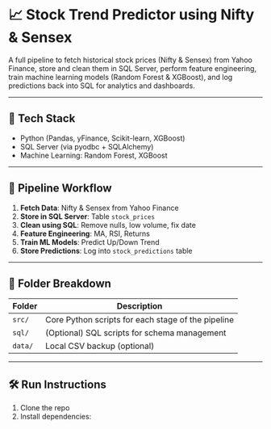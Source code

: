 # 📈 Stock Trend Predictor using Nifty & Sensex

A full pipeline to fetch historical stock prices (Nifty & Sensex) from Yahoo Finance, store and clean them in SQL Server, perform feature engineering, train machine learning models (Random Forest & XGBoost), and log predictions back into SQL for analytics and dashboards.

---

## 🚀 Tech Stack

- Python (Pandas, yFinance, Scikit-learn, XGBoost)
- SQL Server (via pyodbc + SQLAlchemy)
- Machine Learning: Random Forest, XGBoost

---

## 🔁 Pipeline Workflow

1. **Fetch Data**: Nifty & Sensex from Yahoo Finance
2. **Store in SQL Server**: Table `stock_prices`
3. **Clean using SQL**: Remove nulls, low volume, fix date
4. **Feature Engineering**: MA, RSI, Returns
5. **Train ML Models**: Predict Up/Down Trend
6. **Store Predictions**: Log into `stock_predictions` table

---

## 📂 Folder Breakdown

| Folder | Description |
|--------|-------------|
| `src/` | Core Python scripts for each stage of the pipeline |
| `sql/` | (Optional) SQL scripts for schema management |
| `data/` | Local CSV backup (optional) |

---

## 🛠️ Run Instructions

1. Clone the repo  
2. Install dependencies:
